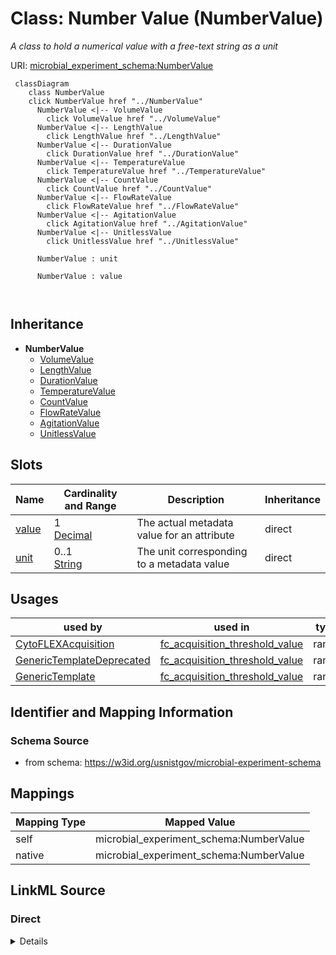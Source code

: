 

# Class: Number Value (NumberValue)




_A class to hold a numerical value with a free-text string as a unit_







URI: [microbial_experiment_schema:NumberValue](https://w3id.org/usnistgov/microbial-experiment-schema/NumberValue)






```mermaid
 classDiagram
    class NumberValue
    click NumberValue href "../NumberValue"
      NumberValue <|-- VolumeValue
        click VolumeValue href "../VolumeValue"
      NumberValue <|-- LengthValue
        click LengthValue href "../LengthValue"
      NumberValue <|-- DurationValue
        click DurationValue href "../DurationValue"
      NumberValue <|-- TemperatureValue
        click TemperatureValue href "../TemperatureValue"
      NumberValue <|-- CountValue
        click CountValue href "../CountValue"
      NumberValue <|-- FlowRateValue
        click FlowRateValue href "../FlowRateValue"
      NumberValue <|-- AgitationValue
        click AgitationValue href "../AgitationValue"
      NumberValue <|-- UnitlessValue
        click UnitlessValue href "../UnitlessValue"
      
      NumberValue : unit
        
      NumberValue : value
        
      
```





## Inheritance
* **NumberValue**
    * [VolumeValue](VolumeValue.md)
    * [LengthValue](LengthValue.md)
    * [DurationValue](DurationValue.md)
    * [TemperatureValue](TemperatureValue.md)
    * [CountValue](CountValue.md)
    * [FlowRateValue](FlowRateValue.md)
    * [AgitationValue](AgitationValue.md)
    * [UnitlessValue](UnitlessValue.md)



## Slots

| Name | Cardinality and Range | Description | Inheritance |
| ---  | --- | --- | --- |
| [value](value.md) | 1 <br/> [Decimal](Decimal.md) | The actual metadata value for an attribute | direct |
| [unit](unit.md) | 0..1 <br/> [String](String.md) | The unit corresponding to a metadata value | direct |





## Usages

| used by | used in | type | used |
| ---  | --- | --- | --- |
| [CytoFLEXAcquisition](CytoFLEXAcquisition.md) | [fc_acquisition_threshold_value](fc_acquisition_threshold_value.md) | range | [NumberValue](NumberValue.md) |
| [GenericTemplateDeprecated](GenericTemplateDeprecated.md) | [fc_acquisition_threshold_value](fc_acquisition_threshold_value.md) | range | [NumberValue](NumberValue.md) |
| [GenericTemplate](GenericTemplate.md) | [fc_acquisition_threshold_value](fc_acquisition_threshold_value.md) | range | [NumberValue](NumberValue.md) |






## Identifier and Mapping Information







### Schema Source


* from schema: https://w3id.org/usnistgov/microbial-experiment-schema




## Mappings

| Mapping Type | Mapped Value |
| ---  | ---  |
| self | microbial_experiment_schema:NumberValue |
| native | microbial_experiment_schema:NumberValue |







## LinkML Source

<!-- TODO: investigate https://stackoverflow.com/questions/37606292/how-to-create-tabbed-code-blocks-in-mkdocs-or-sphinx -->

### Direct

<details>
```yaml
name: NumberValue
description: A class to hold a numerical value with a free-text string as a unit
title: Number Value
from_schema: https://w3id.org/usnistgov/microbial-experiment-schema
slots:
- value
- unit
slot_usage:
  value:
    name: value
    range: decimal
  unit:
    name: unit
    range: string
    required: false

```
</details>

### Induced

<details>
```yaml
name: NumberValue
description: A class to hold a numerical value with a free-text string as a unit
title: Number Value
from_schema: https://w3id.org/usnistgov/microbial-experiment-schema
slot_usage:
  value:
    name: value
    range: decimal
  unit:
    name: unit
    range: string
    required: false
attributes:
  value:
    name: value
    description: The actual metadata value for an attribute
    title: value
    from_schema: https://w3id.org/usnistgov/microbial-experiment-schema
    rank: 1000
    alias: value
    owner: NumberValue
    domain_of:
    - BooleanValue
    - NumberValue
    - StringValue
    - UriValue
    - DateValue
    - ArrayValue
    - ELabItemValue
    - FCInjectionModeValue
    - IncubationAtmosphereValue
    range: decimal
    required: true
  unit:
    name: unit
    description: The unit corresponding to a metadata value
    title: unit
    from_schema: https://w3id.org/usnistgov/microbial-experiment-schema
    rank: 1000
    alias: unit
    owner: NumberValue
    domain_of:
    - NumberValue
    range: string
    required: false

```
</details>